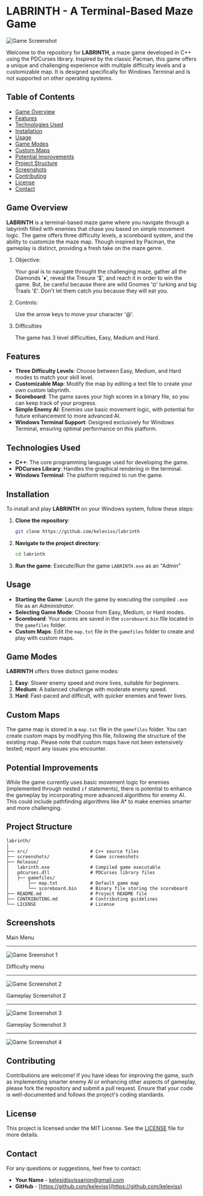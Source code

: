 # LABRINTH - A Terminal-Based Maze Game

![Game Screenshot](screenshots/playing.png)

Welcome to the repository for **LABRINTH**, a maze game developed in C++ using the PDCurses library. Inspired by the classic Pacman, this game offers a unique and challenging experience with multiple difficulty levels and a customizable map. It is designed specifically for Windows Terminal and is not supported on other operating systems.

## Table of Contents

- [Game Overview](#game-overview)
- [Features](#features)
- [Technologies Used](#technologies-used)
- [Installation](#installation)
- [Usage](#usage)
- [Game Modes](#game-modes)
- [Custom Maps](#custom-maps)
- [Potential Improvements](#potential-improvements)
- [Project Structure](#project-structure)
- [Screenshots](#screenshots)
- [Contributing](#contributing)
- [License](#license)
- [Contact](#contact)

## Game Overview

**LABRINTH** is a terminal-based maze game where you navigate through a labyrinth filled with enemies that chase you based on simple movement logic. The game offers three difficulty levels, a scoreboard system, and the ability to customize the maze map. Though inspired by Pacman, the gameplay is distinct, providing a fresh take on the maze genre.

1. Objective:

   Your goal is to navigate throught the challenging maze, gather all the Diamonds '♦', reveal the Tresure '$', and reach it in order to win the game.
   But, be careful because there are wild Gnomes '¤' lurking and big Traals '£'. Don't let them catch you because they will eat you.

2. Controls:

   Use the arrow keys to move your character '@'.

3. Difficulties

   The game has 3 level difficulties, Easy, Medium and Hard.

## Features

- **Three Difficulty Levels**: Choose between Easy, Medium, and Hard modes to match your skill level.
- **Customizable Map**: Modify the map by editing a text file to create your own custom labyrinth.
- **Scoreboard**: The game saves your high scores in a binary file, so you can keep track of your progress.
- **Simple Enemy AI**: Enemies use basic movement logic, with potential for future enhancement to more advanced AI.
- **Windows Terminal Support**: Designed exclusively for Windows Terminal, ensuring optimal performance on this platform.

## Technologies Used

- **C++**: The core programming language used for developing the game.
- **PDCurses Library**: Handles the graphical rendering in the terminal.
- **Windows Terminal**: The platform required to run the game.

## Installation

To install and play **LABRINTH** on your Windows system, follow these steps:

1. **Clone the repository**:

   ```bash
   git clone https://github.com/keleviss/labrinth
   ```

2. **Navigate to the project directory**:

   ```bash
   cd labrinth
   ```

4. **Run the game**:
   Execute/Run the game `LABRINTH.exe` as an "Admin"
   

## Usage

- **Starting the Game**: Launch the game by executing the compiled `.exe` file as an *Administrator*.
- **Selecting Game Mode**: Choose from Easy, Medium, or Hard modes.
- **Scoreboard**: Your scores are saved in the `scoreboard.bin` file located in the `gamefiles` folder.
- **Custom Maps**: Edit the `map.txt` file in the `gamefiles` folder to create and play with custom maps.

## Game Modes

**LABRINTH** offers three distinct game modes:

1. **Easy**: Slower enemy speed and more lives, suitable for beginners.
2. **Medium**: A balanced challenge with moderate enemy speed.
3. **Hard**: Fast-paced and difficult, with quicker enemies and fewer lives.

## Custom Maps

The game map is stored in a `map.txt` file in the `gamefiles` folder. You can create custom maps by modifying this file, following the structure of the existing map. Please note that custom maps have not been extensively tested; report any issues you encounter.

## Potential Improvements

While the game currently uses basic movement logic for enemies (implemented through nested `if` statements), there is potential to enhance the gameplay by incorporating more advanced algorithms for enemy AI. This could include pathfinding algorithms like A* to make enemies smarter and more challenging.

## Project Structure

```plaintext
labrinth/
│
├── src/                       # C++ source files
├── screenshots/               # Game screenshots
├── Release/
│   labrinth.exe               # Compiled game executable
│   pdcurses.dll               # PDCurses library files
│   ├── gamefiles/
│       ├── map.txt            # Default game map
│       └── scoreboard.bin     # Binary file storing the scoreboard
├── README.md                  # Project README file
├── CONTRIBUTING.md            # Contributing guidelines
└── LICENSE                    # License
```

## Screenshots

Main Menu
_ _ _
![Game Sreenshot 1](screenshots/main_menu.png)

Difficulty menu
_ _ _
![Game Screenshot 2](screenshots/game_difficulties.png)

Gameplay Screenshot 2
_ _ _
![Game Screenshot 3](screenshots/playing.png)

Gameplay Screenshot 3
_ _ _
![Game Screenshot 4](screenshots/game_over.png)

## Contributing

Contributions are welcome! If you have ideas for improving the game, such as implementing smarter enemy AI or enhancing other aspects of gameplay, please fork the repository and submit a pull request. Ensure that your code is well-documented and follows the project's coding standards.

## License

This project is licensed under the MIT License. See the [LICENSE](LICENSE) file for more details.

## Contact

For any questions or suggestions, feel free to contact:

- **Your Name** - [kelesidisvissarion@gmail.com](mailto:kelesidisvissarion@gmail.com)
- **GitHub** - [https://github.com/keleviss](https://github.com/keleviss)
